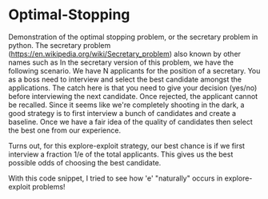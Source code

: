 # Optimal-Stopping
Demonstration of the optimal stopping problem, or the secretary problem in python.
The secretary problem (https://en.wikipedia.org/wiki/Secretary_problem) also known by other names such as 
In the secretary version of this problem, we have the following scenario. We have N applicants for the position of a secretary. You as a boss need to interview and select the best candidate amongst the applications. The catch here is that you need to give your decision (yes/no) before interviewing the next candidate. Once rejected, the applicant cannot be recalled. Since it seems like we're completely shooting in the dark, a good strategy is to first interview a bunch of candidates and create a baseline. Once we have a fair idea of the quality of candidates then select the best one from our experience.

Turns out, for this explore-exploit strategy, our best chance is if we first interview a fraction 1/e of the total applicants. This gives us the best possible odds of choosing the best candidate.

With this code snippet, I tried to see how 'e' "naturally" occurs in explore-exploit problems!
